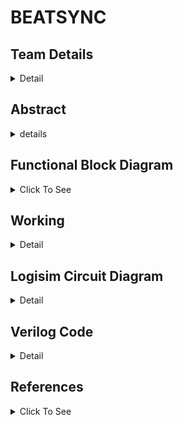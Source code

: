 # BEATSYNC

<!-- First Section -->
## Team Details
<details>
  <summary>Detail</summary>

  > Semester: 3rd Sem B. Tech. CSE

  > Section: S1

  > Member-1: Name T Amith Teja, Roll No. 231CS159, email amithtejat.231cs159@nitk.edu.in

  > member-2: Name Tejavath Shashank, Roll No. 231CS160, email tejavathshashank.231cs160@nitk.edu.in

  > Member-3: Name S V Karthikeya, Roll No. 231CS150, email svkarthikeya.231cs150@nitk.edu.in
</details>

<!-- Second Section -->
## Abstract
<details>
  <summary>details</summary>

  
 > MOTIVATION

  We are passionate about developing a tool that helps teach music to visually
impaired individuals, opening up new avenues for creativity and expression.We are inspired
to create a music beat visualizer that translates audio rhythms into captivating visual displays, enhancing both entertainment and performance experiences for everyone. Additionally,
We are motivated to explore the therapeutic applications of a music beat visualizer, using
sound-to-visual conversions to provide calming and engaging experiences for individuals in
therapy. Together, these initiatives reflect our commitment to making music more accessible
and enjoyable for all.

  
 > PROBLEM STATEMENT
 
  The objective of the music beat visualizer project is to create a visual
representation of audio signals without relying on microcontrollers or digital circuitry. Current
visualizers often depend on complex digital systems that may not effectively capture the nuances of music’s rhythm and amplitude. This project aims to develop an analog-based solution
capable of accurately converting audio frequencies into vibrant LED displays. By emphasizing
simplicity and creativity, the goal is to enhance the auditory experience, allowing users to see
the music in real-time while providing an engaging and immersive experience for audiences.


>  FEATURES
 
  The music beat visualizer project boasts several key features for design and demo
evaluation. It utilizes an analog signal processing approach, offering hands-on experience without reliance on digital controllers. The system is capable of real-time visualization, displaying
audio signal variations and allowing immediate interaction with the music, enhancing audience engagement. A vibrant LED array responds dynamically to different amplitudes and frequencies, creating an appealing visual representation. Additionally, custom circuit schematics
are developed for optimal filtering and amplification, ensuring accurate signal representation.
Overall, the project provides educational value, offering insights into analog electronics and
signal processing for students and enthusiasts.
</details>

<!-- Third Section -->
## Functional Block Diagram
<details>
  <summary>Click To See</summary>
  
   ![S1-T20 drawio](https://github.com/eternalumin48/DDS-S1-T-20/blob/c90aa96922660bfae0e332aece832964e5c1e0be/Snapshots/S1-T20.drawio.png)
</details>

<!-- Fourth Section -->
## Working
<details>
  <summary>Detail</summary>

  The music beat visualizer works by taking the digital representation of frequency and amplitude from a musical signal and lighting up LEDs based on those values. Here's a breakdown of how it works:
  
  |Component        |Description     | 
| ------------- |:-------------:| 
|  1.input     |  | 
|  Frequency (6-bit input)   |   Represents the pitch of the music. Higher values = higher-pitched notes.   |   
| Amplitude (4-bit input) |  Compare the 4-bit amplitude against set values to determine the number of LEDs to light up.      |    
|   2. Comparators          |                  |
|  Frequency Comparators   |  Compare the 6-bit frequency against predefined ranges for visual representation.  |
|    Amplitude Comparators   |    Compare the 4-bit amplitude against set values to determine the number of LEDs to light up.   |
|   3. LED Display Logic   |       |
|    LEDs for Amplitude  |   Number of illuminated LEDs corresponds to the amplitude level.   |
|   LEDs for Frequency |    Illuminated LEDs or colors determined by frequency comparator:  <ul><li> Low frequency: Left-most LEDs </li> <li> Medium frequency: Middle LEDs </li><li>High frequency: Right-most LEDs</li> </ul> |
|    4. State Changes Based on Clock               |     The system updates with a clock signal, re-evaluating inputs on each pulse to adjust the LEDs.     |
|    5. RGB LED Color Control     |  RGB LEDs used to represent frequencies with different colors: <ul><li> Red:  Low frequencies </li><li> Green: Mid frequencies </li><li> Blue: High frequencies</li> </ul> |
|   6. Final Output         |   LED Matrix Display (5x3): The configuration of lit LEDs (number, position, color) reflects the music's frequency and amplitude.             |

Truth Table :

Frequency (6-bit): Represents different ranges of frequency input (e.g., low, mid, high).

Amplitude (4-bit): Controls how many LEDs light up based on the loudness of the music.

LED1-LED5: LEDs represent the output visual display based on the input values.

| Frequency(F)       | Amplitude(A)           | L1 | L2| L3 | L4 | L5|
| ------------- |:-------------:| -----:|-----:|-------:|-------:|------:|
| 000000        |          0000 |   0    |   0   | 0       | 0       | 0      |
| 010001        |         0100 |  1     |0      | 0       | 0       | 0      |
| 011010         |  1000             | 1      | 1    | 0       | 0       |0        |
| 101011              |1100               |1       | 1     |   1       | 0     |0        |
|110100   |1111   |1|1|1|1|1|
|111111 |1111 |1|1|1|1| 1|

State Diagram

The state diagram represents the system’s operation as the clock ticks:

1. Idle State: Initial state before any input is received.


2. Input State: Input frequency and amplitude are read.


3. Comparator State: Inputs are compared with predefined thresholds.


4. LED Update State: LEDs are updated based on the results of the comparators.

5. Repeat: The system returns to the idle state, waiting for the next clock tick to process the next input values.
</details>

<!-- Fifth Section -->
## Logisim Circuit Diagram
<details>
  <summary>Detail</summary>

  <h4>Main Circuit</h4>
  
  ![S1-T20](https://github.com/eternalumin48/DDS-S1-T-20/blob/969378e15fdf68ded27ae2c65f376e46591d0ca3/Logisim/S1-T20.png)

  <h4>6-bit Comparator</h4>

  ![6-bit](https://github.com/eternalumin48/DDS-S1-T-20/blob/c067ba0f5a6b886293000077e98c4d37be41ec03/Logisim/6-bit%20comparator.png)

  <h4>4-bit Comparator</h4>
  
  ![4-bit](https://github.com/eternalumin48/DDS-S1-T-20/blob/c067ba0f5a6b886293000077e98c4d37be41ec03/Logisim/4-bit%20comparator.png)
</details>

<!-- Sixth Section -->
## Verilog Code
<details>
  <summary>Detail</summary>

    module waveform_generator(
    input wire clk,                  // System clock
    input wire [3:0] amplitude,      // 4-bit amplitude input (0-15)
    input wire [5:0] frequency,      // 6-bit frequency input (0-63)
    output reg waveform_out          // Output waveform
    );

    // Internal parameters
    reg [31:0] counter;              // Counter for frequency division
    reg [31:0] amplitude_scaled;      // Scaled amplitude value
    reg [31:0] frequency_divider;     // Frequency divider value
    reg [31:0] threshold;             // Threshold for waveform switching
    reg [31:0] amplitude_limit;       // Amplitude limit for scaling

    // Set amplitude limit (maximum amplitude)
    parameter MAX_AMPLITUDE = 15;    // Max value for 4-bit amplitude

    // Frequency divisor calculation based on system clock
    always @(*) begin
        if (frequency > 0)
            frequency_divider = (100_000_000 / (frequency * 2)); // Adjust clock rate as needed
        else
            frequency_divider = 0; // Prevent division by zero
    end

    // Update amplitude scaling
    always @(*) begin
        if (amplitude > MAX_AMPLITUDE)
            amplitude_scaled = MAX_AMPLITUDE;
        else
            amplitude_scaled = amplitude;
        // Scale amplitude to voltage levels (assuming a 5V system)
        amplitude_limit = (amplitude_scaled * 5) / MAX_AMPLITUDE;
        threshold = frequency_divider * amplitude_limit; // Set the threshold based on frequency
    end

    // Main clock for waveform generation
    always @(posedge clk) begin
        counter <= counter + 1;

        // Check if counter reached threshold
        if (counter >= threshold) begin
            waveform_out <= ~waveform_out; // Toggle the output waveform
            counter <= 0; // Reset counter
        end
    end
    endmodule
    module pre_amplifier (
    input wire [3:0] in_signal,  // 4-bit input signal from waveform generator
    input wire [1:0] gain_ctrl,  // 2-bit gain control (00 = x1, 01 = x2, 10 = x4, 11 = x8)
    output reg [5:0] out_signal  // 6-bit amplified output signal
    );

    always @(*) begin
        case (gain_ctrl)
            2'b00: out_signal = in_signal;            // Gain of x1 (no amplification)
            2'b01: out_signal = in_signal << 1;       // Gain of x2 (shift left by 1 bit)
            2'b10: out_signal = in_signal << 2;       // Gain of x4 (shift left by 2 bits)
            2'b11: out_signal = in_signal << 3;       // Gain of x8 (shift left by 3 bits)
            default: out_signal = 6'b000000;          // Default output (in case of unexpected input)
        endcase
    end
    endmodule
    module bandpass_filters (
    input wire [5:0] freq_in,   // 6-bit input frequency
    output reg low_band,        // Output for low frequency band
    output reg mid_band,        // Output for mid frequency band
    output reg high_band        // Output for high frequency band
    );

    // Define frequency ranges for each band
    parameter low_min = 6'b000001;  // Minimum frequency for low band
    parameter low_max = 6'b001010;  // Maximum frequency for low band (example: 10)

    parameter mid_min = 6'b001011;  // Minimum frequency for mid band
    parameter mid_max = 6'b011100;  // Maximum frequency for mid band (example: 28)

    parameter high_min = 6'b011101; // Minimum frequency for high band
    parameter high_max = 6'b111111; // Maximum frequency for high band (example: 63)

    // Compare input frequency to predefined bands
    always @(*) begin
        // Low frequency band
        if (freq_in >= low_min && freq_in <= low_max)
            low_band = 1;
        else
            low_band = 0;

        // Mid frequency band
        if (freq_in >= mid_min && freq_in <= mid_max)
            mid_band = 1;
        else
            mid_band = 0;

        // High frequency band
        if (freq_in >= high_min && freq_in <= high_max)
            high_band = 1;
        else
            high_band = 0;
    end
    endmodule
    module adc_converter (
    input wire [5:0] freq_in,        // 6-bit frequency input from the bandpass filter
    input wire [3:0] amp_in,         // 4-bit amplitude input from the pre-amplifier
    output reg [9:0] digital_out,    // 10-bit digital output (6-bit freq + 4-bit amp)
    output reg [1:0] freq_label      // 2-bit label for bandpass filter range: 00 (low), 01 (mid), 10 (high)
    );

    // Frequency range labels for bandpass filter outputs
    parameter low_min = 6'b000001;    // Minimum frequency for low band
    parameter low_max = 6'b001010;    // Maximum frequency for low band (10)

    parameter mid_min = 6'b001011;    // Minimum frequency for mid band
    parameter mid_max = 6'b011100;    // Maximum frequency for mid band (28)

    parameter high_min = 6'b011101;   // Minimum frequency for high band
    parameter high_max = 6'b111111;   // Maximum frequency for high band (63)

    // Process to combine inputs and label frequency range
    always @(*) begin
        // Combine 6-bit frequency and 4-bit amplitude to form a 10-bit digital output
        digital_out = {freq_in, amp_in};  // Concatenate frequency and amplitude

        // Determine the frequency band label based on freq_in
        if (freq_in >= low_min && freq_in <= low_max)
            freq_label = 2'b00;  // Low frequency range
        else if (freq_in >= mid_min && freq_in <= mid_max)
            freq_label = 2'b01;  // Mid frequency range
        else if (freq_in >= high_min && freq_in <= high_max)
            freq_label = 2'b10;  // High frequency range
        else
            freq_label = 2'b11;  // Undefined/Out of range (for safety)
    end
    endmodule
    module Timer (
    input wire clk,           // Clock signal
    input wire reset,         // Reset signal
    input wire trigger,       // Signal that indicates a new amplitude trigger
    output reg [15:0]time1  // 16-bit output to store the time
    );
    reg [15:0] counter;

    always @(posedge clk or posedge reset) begin
        if (reset) begin
            counter <= 16'b0;
            time1 <= 16'b0;
        end else if (trigger) begin
            time1 <= counter;   // Capture the current counter value
            counter <= 16'b0;  // Reset counter for the next time period
        end else begin
            counter <= counter + 1;  // Increment counter at every clock cycle
        end
    end
    endmodule
    module Frequency_Amplitude_Color_Comparator (
    input wire [5:0] frequency,  // 6-bit frequency input
    input wire [3:0] amplitude,   // 4-bit amplitude input
    output reg [3:0] red,         // 4-bit amplitude for Red
    output reg [3:0] yellow,      // 4-bit amplitude for Yellow
    output reg [3:0] green,       // 4-bit amplitude for Green
    output reg [3:0] blue,        // 4-bit amplitude for Blue
    output reg [3:0] white        // 4-bit amplitude for White
    );
    always @(*) begin
        // Default values
        red = 4'b0000;
        yellow = 4'b0000;
        green = 4'b0000;
        blue = 4'b0000;
        white = 4'b0000;

        // Determine color based on frequency
        if (frequency < 48) begin
            // Red range
            red = amplitude;  // Set Red amplitude
        end else if (frequency < 96) begin
            // Yellow range
            yellow = amplitude; // Set Yellow amplitude
        end else if (frequency < 144) begin
            // Green range
            green = amplitude; // Set Green amplitude
        end else if (frequency < 192) begin
            // Blue range
            blue = amplitude; // Set Blue amplitude
        end else begin
            // White range
            white = amplitude; // Set White amplitude
        end
    end
    endmodule
    module UpDownCounter (
    input wire clk,             // Clock input
    input wire reset,           // Reset input (active high)
    input wire up_down,         // Control signal: 1 for up, 0 for down
    input wire [3:0] amplitude, // 4-bit amplitude input
    output reg [3:0] count      // 4-bit count output
    );

    always @(posedge clk or posedge reset) begin
        if (reset) begin
            count <= 4'b0000;  // Reset count to 0
        end else if (up_down) begin
            // Up Counter Mode
            if (count < amplitude) begin
                count <= count + 1; // Increment counter
            end else begin
                count <= 4'b0000;   // Wrap around to 0
            end
        end else begin
            // Down Counter Mode
            if (count > 4'b0000) begin
                count <= count - 1; // Decrement counter
            end else begin
                count <= amplitude; // Wrap around to max amplitude
            end
        end
    end
    endmodule
    module LED_Display (
    input wire clk,                  // Clock input
    input wire reset,                // Reset input (active high)
    input wire [5:0] frequency,      // 6-bit frequency input
    input wire [3:0] amplitude,      // 4-bit amplitude input
    output reg [1:0] color_value,    // 2-bit color value output (1, 2, 3)
    output reg [2:0] current_color   // 3-bit current color name (Red, Green, Yellow, Blue, White)
    );

    // Color names encoded as 3-bit values
    localparam RED    = 3'b000;
    localparam GREEN  = 3'b001;
    localparam YELLOW = 3'b010;
    localparam BLUE   = 3'b011;
    localparam WHITE  = 3'b100;

    // Frequency ranges for each color
    localparam FREQ_RED_MAX    = 6'd10;
    localparam FREQ_GREEN_MAX  = 6'd20;
    localparam FREQ_YELLOW_MAX = 6'd30;
    localparam FREQ_BLUE_MAX   = 6'd40;
    localparam FREQ_WHITE_MAX  = 6'd63;

    reg [2:0] color_sequence;   // Holds the current color index in the sequence
    reg match_found;            // Flag to indicate if a matching color is found

    // Sequential logic to update the current color and value based on frequency and amplitude
    always @(posedge clk or posedge reset) begin
        if (reset) begin
            color_sequence <= RED;
            color_value <= 2'b00;
            match_found <= 1'b0;
        end else begin
            // Cycle through color sequence
            case (color_sequence)
                RED: begin
                    if (frequency <= FREQ_RED_MAX && !match_found) begin
                        color_value <= amplitude;  // Use amplitude as color value
                        match_found <= 1'b1;
                    end else begin
                        color_value <= 2'b11; // Colors before match get value 3
                    end
                    color_sequence <= GREEN;  // Move to next color
                end

                GREEN: begin
                    if (frequency <= FREQ_GREEN_MAX && !match_found) begin
                        color_value <= amplitude;
                        match_found <= 1'b1;
                    end else begin
                        color_value <= 2'b11; // Colors before match get value 3
                    end
                    color_sequence <= YELLOW;  // Move to next color
                end

                YELLOW: begin
                    if (frequency <= FREQ_YELLOW_MAX && !match_found) begin
                        color_value <= amplitude;
                        match_found <= 1'b1;
                    end else begin
                        color_value <= 2'b11; // Colors before match get value 3
                    end
                    color_sequence <= BLUE;  // Move to next color
                end

                BLUE: begin
                    if (frequency <= FREQ_BLUE_MAX && !match_found) begin
                        color_value <= amplitude;
                        match_found <= 1'b1;
                    end else begin
                        color_value <= 2'b11; // Colors before match get value 3
                    end
                    color_sequence <= WHITE;  // Move to next color
                end

                WHITE: begin
                    if (frequency <= FREQ_WHITE_MAX && !match_found) begin
                        color_value <= amplitude;
                        match_found <= 1'b1;
                    end else begin
                        color_value <= 2'b11; // Colors before match get value 3
                    end
                    color_sequence <= RED;  // Loop back to the first color
                end
            endcase
        end
    end

    // Output the current color
    always @(color_sequence) begin
        case (color_sequence)
            RED: current_color <= RED;
            GREEN: current_color <= GREEN;
            YELLOW: current_color <= YELLOW;
            BLUE: current_color <= BLUE;
            WHITE: current_color <= WHITE;
            default: current_color <= RED;
        endcase
    end

    endmodule

### TestBench:

    `timescale 1ns/1ps

    module tb_music_visualizer;

    // Declare testbench inputs and outputs
    reg clk;
    reg reset;
    reg [5:0] freq_ctrl;
    reg [3:0] amp_ctrl;
    reg trigger;
    reg up_down;
    reg [1:0] gain_ctrl;
    
    // Outputs from modules
    wire  wave_out;
    wire [5:0] pre_amp_out;
    wire low_band, mid_band, high_band;
    wire [9:0] adc_out;
    wire [1:0] freq_label;
    wire [15:0] time_out;
    wire [3:0] red, yellow, green, blue, white;
    wire [15:0] led_output;
    wire [3:0] counter_out;
    wire [1:0] color_value;
    wire [2:0] current_color;

    // Instantiate the waveform generator
    waveform_generator UUT_waveform (
        .clk(clk),
        
        .frequency(freq_ctrl),
        .amplitude(amp_ctrl),
        .waveform_out(wave_out)
    );

    // Instantiate the pre-amplifier
    pre_amplifier UUT_preamp (
        .in_signal(4'b0000+wave_out),
        .gain_ctrl(gain_ctrl),
        .out_signal(pre_amp_out)
    );

    // Instantiate the bandpass filters
    bandpass_filters UUT_bandpass (
        .freq_in(pre_amp_out),
        .low_band(low_band),
        .mid_band(mid_band),
        .high_band(high_band)
    );

    // Instantiate the ADC converter
    adc_converter UUT_adc (
        .freq_in(pre_amp_out),
        .amp_in(amp_ctrl),
        .digital_out(adc_out),
        .freq_label(freq_label)
    );

    // Instantiate the Timer module
    Timer UUT_timer (
        .clk(clk),
        .reset(reset),
        .trigger(trigger),
        .time1(time_out)
    );

    // Instantiate the Frequency-Amplitude-Color Comparator
    Frequency_Amplitude_Color_Comparator UUT_color_comp (
        .frequency(pre_amp_out),
        .amplitude(amp_ctrl),
        .red(red),
        .yellow(yellow),
        .green(green),
        .blue(blue),
        .white(white)
    );

    // Instantiate the Up-Down Counter
    UpDownCounter UUT_up_down_counter (
        .clk(clk),
        .reset(reset),
        .up_down(up_down),
        .amplitude(amp_ctrl),
        .count(counter_out)
    );

    // Instantiate the LED Display
    LED_Display UUT_led_display (
        .clk(clk),
        .reset(reset),
        .frequency(pre_amp_out),
        .amplitude(amp_ctrl),
        .color_value(color_value),
        .current_color(current_color)
    );

    // Clock generation logic
    always #5 clk = ~clk;  // Clock toggles every 5ns

    // Testbench routine
    initial begin
        // Initialize inputs
        clk = 0;
        reset = 1;
        freq_ctrl = 6'd0;
        amp_ctrl = 4'd0;
        gain_ctrl = 2'b00;
        trigger = 0;
        up_down = 1'b1; // Start with Up counting mode

        // Reset the system
        #10 reset = 0;

        // Apply test stimuli
        #10 freq_ctrl = 6'd15; amp_ctrl = 4'd5; // Set frequency and amplitude
        gain_ctrl = 2'b01; // Amplification x2

        // Trigger the timer
        #20 trigger = 1;
        #10 trigger = 0;

        // Change frequency and amplitude
        #50 freq_ctrl = 6'd35; amp_ctrl = 4'd9;
        gain_ctrl = 2'b10; // Amplification x4

        // Toggle the up/down counter
        #50 up_down = 1'b0;  // Switch to Down counting mode
        amp_ctrl = 4'd3;

        // Trigger again
        #20 trigger = 1;
        #10 trigger = 0;

        // Test for bandpass filter ranges
        #50 freq_ctrl = 6'd55; // Test high frequency band
        amp_ctrl = 4'd12;

        // Test multiple frequencies and amplitude levels
        repeat (5) begin
            #50 freq_ctrl = freq_ctrl + 6'd5;
            amp_ctrl = amp_ctrl + 4'd1;
        end

        // Finish the testbench
        #200 $finish;
    end

    // Dump waveform data for debugging
    initial begin
        $dumpfile("music_visualizer_test.vcd");
        $dumpvars(0, tb_music_visualizer);
    end
    endmodule
</details>



 <!--Seventh Section-->
##  References
<details>
  <summary>Click To See</summary>
  
- https://www.electrialtechnology.org/2019/02/analog-to-digital-converter-adc.html

- https://www.accessengineeringlibrary.com/content/book/9780071816717/chapter/chapter5

- https://en.m.wikipedia.org/wiki/Music_visualization.
</details>

